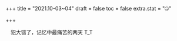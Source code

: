 +++
title = "2021.10-03~04"
draft = false
toc = false
extra.stat = "🤐"

+++

&emsp;犯大错了，记忆中最痛苦的两天 T_T

